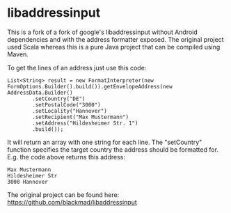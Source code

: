 libaddressinput
===============

This is a fork of a fork of google's libaddressinput without Android dependencies and with the address formatter exposed. The original
project used Scala whereas this is a pure Java project that can be compiled using Maven.

To get the lines of an address just use this code:

```
List<String> result = new FormatInterpreter(new FormOptions.Builder().build()).getEnvelopeAddress(new AddressData.Builder()
        .setCountry("DE")
        .setPostalCode("3000")
        .setLocality("Hannover")
        .setRecipient("Max Mustermann")
        .setAddress("Hildesheimer Str. 1")
        .build());
```

It will return an array with one string for each line. The "setCountry" function specifies the target country
the address should be formatted for. E.g. the code above returns this address:

```
Max Mustermann
Hildesheimer Str
3000 Hannover
```

The original project can be found here: https://github.com/blackmad/libaddressinput
